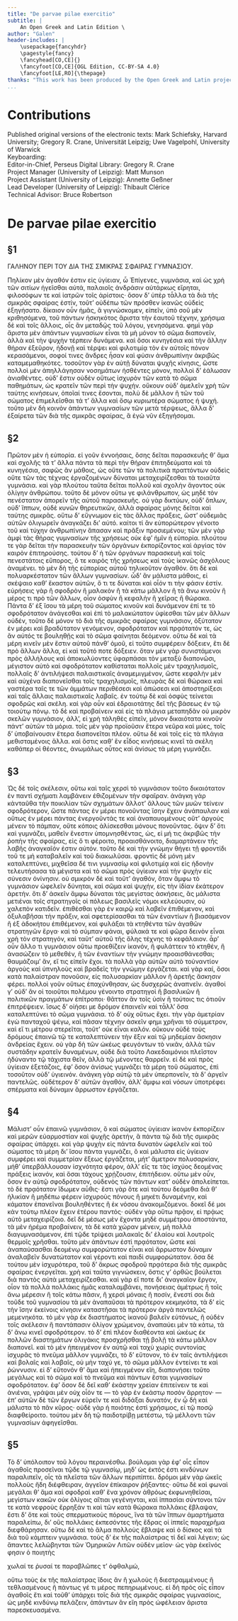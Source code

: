 ```yaml
---
title: "De parvae pilae exercitio"
subtitle: |
	An Open Greek and Latin Edition \ 
author: "Galen"
header-includes: | 
	\usepackage{fancyhdr}
	\pagestyle{fancy}
	\fancyhead[CO,CE]{}
	\fancyfoot[CO,CE]{OGL Edition, CC-BY-SA 4.0}
	\fancyfoot[LE,RO]{\thepage}
thanks: "This work has been produced by the Open Greek and Latin project through the help of volunteers. See contributions for details."
...
```


# Contributions  

Published original versions of the electronic texts: Mark Schiefsky, Harvard University; Gregory R. Crane, Universität Leipzig; Uwe Vagelpohl, University of Warwick  
 Keyboarding:   
 Editor-in-Chief, Perseus Digital Library: Gregory R. Crane  
 Project Manager (University of Leipzig): Matt Munson  
 Project Assistant (University of Leipzig): Annette Geßner  
 Lead Developer (University of Leipzig): Thibault Clérice  
 Technical Advisor: Bruce Robertson  

# De parvae pilae exercitio  

## §1  

<head>ΓΑΛΗΝΟΥ <lb/>ΠΕΡΙ ΤΟΥ ΔΙΑ ΤΗΣ ΣΜΙΚΡΑΣ ΣΦΑΙΡΑΣ ΓΥΜΝΑΣΙΟΥ.</head>
                    <p>
                        <milestone unit="ed1page" n="899"/>Πηλίκον μὲν ἀγαθόν ἐστιν εἰς ὑγίειαν, ὦ
                        Ἐπίγενες, γυμνάσια, καὶ ὡς χρὴ τῶν <lb/>σιτίων ἡγεῖσθαι αὐτά, παλαιοῖς
                        ἀνδράσιν αὐτάρκως εἴρηται, φιλοσόφων τε καὶ ἰατρῶν τοῖς ἀρίστοις· ὅσον
                        <lb/>δ’ ὑπὲρ τἆλλα τὰ διὰ τῆς σμικρᾶς σφαίρας ἐστίν, τοῦτ’ οὐδέπω τῶν
                        πρόσθεν ἱκανῶς οὐδεὶς ἐξηγήσατο. <lb/>δίκαιον οὖν ἡμᾶς, ἃ γιγνώσκομεν,
                        εἰπεῖν, ὑπὸ σοῦ μὲν κριθησόμενα, τοῦ πάντων ἠσκηκότος ἄριστα τὴν <lb/>
                        <milestone unit="lineno" n="5"/> ἑαυτοῦ τέχνην, χρήσιμα δὲ καὶ τοῖς ἄλλοις,
                        οἷς ἂν μεταδῷς τοῦ λόγου, γενησόμενα. φημὶ γὰρ ἄριστα <lb/>
                        <milestone unit="ed1page" n="900"/>μὲν ἁπάντων γυμνασίων εἶναι τὰ μὴ μόνον
                        τὸ σῶμα διαπονεῖν, ἀλλὰ καὶ τὴν ψυχὴν τέρπειν δυνάμενα. <lb/>καὶ ὅσοι
                        κυνηγέσια καὶ τὴν ἄλλην θήραν ἐξεῦρον, ἡδονῇ καὶ τέρψει καὶ φιλοτιμίᾳ τὸν ἐν
                        αὐτοῖς πόνον <lb/>κερασάμενοι, σοφοί τινες ἄνδρες ἦσαν καὶ φύσιν ἀνθρωπίνην
                        ἀκριβῶς καταμεμαθηκότες. τοσοῦτον γὰρ ἐν <lb/>αὐτῇ δύναται ψυχῆς κίνησις,
                        ὥστε πολλοὶ μὲν ἀπηλλάγησαν νοσημάτων ἡσθέντες μόνον, πολλοὶ δ’ <lb/>
                        <milestone unit="lineno" n="10"/> ἑάλωσαν ἀνιαθέντες. οὐδ’ ἔστιν οὐδὲν οὕτως
                        ἰσχυρὸν τῶν κατὰ τὸ σῶμα παθημάτων, ὡς κρατεῖν <pb n="4"/> τῶν περὶ τὴν
                        ψυχήν. οὔκουν οὐδ’ ἀμελεῖν χρὴ τῶν ταύτης κινήσεων, ὁποῖαί τινες ἔσονται,
                        πολὺ δὲ <lb/>μᾶλλον ἢ τῶν τοῦ σώματος ἐπιμελεῖσθαι τά τ’ ἄλλα καὶ ὅσῳ
                        κυριωτέρα σώματος ἡ ψυχή. τοῦτο μὲν <lb/>δὴ κοινὸν ἁπάντων γυμνασίων τῶν
                        μετὰ τέρψεως, ἄλλα δ’ ἐξαίρετα τῶν διὰ τῆς σμικρᾶς σφαίρας, ἃ <lb/>ἐγὼ νῦν
                        ἐξηγήσομαι. </p>  

## §2  

<p>
                        <milestone unit="lineno" n="5"/>Πρῶτον μὲν ἡ εὐπορία. εἰ γοῦν ἐννοήσαις,
                        ὅσης δεῖται παρασκευῆς θ’ ἅμα καὶ <lb/>
                        <milestone unit="ed1page" n="901"/>σχολῆς τά τ’ ἄλλα πάντα τὰ περὶ τὴν θήραν
                        ἐπιτηδεύματα καὶ τὰ κυνηγέσια, σαφῶς ἂν μάθοις, ὡς οὔτε <lb/>τῶν τὰ πολιτικὰ
                        πραττόντων οὐδεὶς οὔτε τῶν τὰς τέχνας ἐργαζομένων δύναται μεταχειρίζεσθαι τὰ
                        τοιαῦτα <lb/>γυμνάσια. καὶ γὰρ πλούτου ταῦτα δεῖται πολλοῦ καὶ σχολὴν
                        ἄγοντος οὐκ ὀλίγην ἀνθρώπου. <lb/>τοῦτο δὲ μόνον οὕτω γε φιλάνθρωπον, ὡς
                        μηδὲ τὸν πενέστατον ἀπορεῖν τῆς αὐτοῦ παρασκευῆς. <lb/>
                        <milestone unit="lineno" n="10"/>οὐ γὰρ δικτύων, οὐδ’ ὅπλων, οὐδ’ ἵππων,
                        οὐδὲ κυνῶν θηρευτικῶν, ἀλλὰ σφαίρας μόνης δεῖται <lb/>καὶ ταύτης σμικρᾶς.
                        οὕτω δ’ εὔγνωμον εἰς τὰς ἄλλας πράξεις, ὥστ’ οὐδεμιᾶς αὐτῶν ὀλιγωρεῖν
                        ἀναγκάζει <lb/>δι’ αὑτό. καίτοι τί ἂν εὐπορώτερον γένοιτο τοῦ καὶ τύχην
                        ἀνθρωπίνην ἅπασαν καὶ πρᾶξιν προσιεμένου; <lb/>τῶν μὲν γὰρ ἀμφὶ τὰς θήρας
                        γυμνασίων τῆς χρήσεως οὐκ ἐφ’ ἡμῖν ἡ εὐπορία. πλούτου τε γὰρ δεῖται <lb/>τὴν
                        παρασκευὴν τῶν ὀργάνων ἐκπορίζοντος καὶ ἀργίας τὸν καιρὸν ἐπιτηρούσης.
                        τούτου δ’ ἡ τῶν <lb/>
                        <milestone unit="lineno" n="15"/>ὀργάνων παρασκευὴ καὶ τοῖς πενεστάτοις
                        εὔπορος, ὅ τε καιρὸς τῆς χρήσεως καὶ τοὺς ἱκανῶς ἀσχόλους <lb/>
                        <milestone unit="ed1page" n="902"/>ἀναμένει. τὸ μὲν δὴ τῆς εὐπορίας αὐτοῦ
                        τηλικοῦτον ἀγαθόν. ὅτι δὲ καὶ πολυαρκέστατον τῶν ἄλλων <lb/>γυμνασίων. ὧδ’
                        ἂν μάλιστα μάθοις, εἰ σκέψαιο καθ’ ἕκαστον αὐτῶν, ὅ τι τε δύναται καὶ οἷόν
                        τι τὴν φάσιν <lb/>ἐστίν. εὑρήσεις γὰρ ἢ σφοδρὸν ἢ μαλακὸν ἢ τὰ κάτω μᾶλλον ἢ
                        τὰ ἄνω κινοῦν ἢ μέρος τι πρὸ τῶν <lb/>ἄλλων, οἷον ὀσφὺν ἢ κεφαλὴν ἢ χεῖρας ἢ
                        θώρακα. Πάντα δ’ ἐξ ἴσου τὰ μέρη τοῦ σώματος κινοῦν καὶ <lb/>
                        <milestone unit="lineno" n="20"/>δυνάμενον ἐπί τε τὸ σφοδρότατον ἀνάγεσθαι
                        καὶ ἐπὶ τὸ μαλακώτατον ὑφίεσθαι τῶν μὲν ἄλλων οὐδέν, <lb/>τοῦτο δὲ μόνον τὸ
                        διὰ τῆς σμικρᾶς σφαίρας γυμνάσιον, ὀξύτατον ἐν μέρει καὶ βραδύτατον
                        γενόμενον, <lb/>σφοδρότατον καὶ πρᾳότατόν τε, ὡς ἂν αὐτός τε βουληθῇς καὶ τὸ
                        σῶμα φαίνηται δεόμενον. οὕτω δὲ καὶ <lb/>τὰ μέρη κινεῖν μὲν ἔστιν αὐτοῦ
                        πάνθ’ ὁμοῦ, εἰ τοῦτο συμφέρειν δόξειεν, ἔτι δὲ πρὸ ἄλλων ἄλλα, εἰ <pb n="5"/> καὶ τοῦτό ποτε δόξειεν. ὅταν μὲν γὰρ συνιστάμενοι πρὸς ἀλλήλους καὶ
                        ἀποκωλύοντες ὑφαρπάσαι τὸν <lb/>μεταξὺ διαπονῶσι, μέγιστον αὐτὸ καὶ
                        σφοδρότατον καθίσταται πολλοῖς μὲν τραχηλισμοῖς, πολλαῖς δ’ <lb/>ἀντιλήψεσι
                        παλαιστικαῖς ἀναμεμιγμένον, ὥστε κεφαλὴν μὲν καὶ αὐχένα διαπονεῖσθαι τοῖς
                        τραχηλισμοῖς, <lb/>
                        <milestone unit="ed1page" n="903"/>πλευρὰς δὲ καὶ θώρακα καὶ γαστέρα ταῖς τε
                        τῶν ἁμμάτων περιθέσεσι καὶ ἀπώσεσι καὶ ἀποστηρίξεσι <lb/>
                        <milestone unit="lineno" n="5"/>καὶ ταῖς ἄλλαις παλαιστικαῖς λαβαῖς. ἐν
                        τούτῳ δὲ καὶ ὀσφὺς τείνεται σφοδρῶς καὶ σκέλη. <lb/>καὶ γὰρ οὖν καὶ
                        ἑδραιοτάτης δεῖ τῆς βάσεως ἐν τῷ τοιούτῳ πόνῳ. τὸ δὲ καὶ προβαίνειν καὶ
                        <lb/>εἰς τὰ πλάγια μεταπηδᾶν οὐ μικρὸν σκελῶν γυμνάσιον, ἀλλ’, εἰ χρὴ
                        τἀληθὲς εἰπεῖν, μόνον δικαιότατα <lb/>κινοῦν πάντ’ αὐτῶν τὰ μόρια. τοῖς μὲν
                        γὰρ προϊοῦσιν ἕτερα νεῦρα καὶ μύες, τοῖς δ’ ὑποβαίνουσιν ἕτερα
                        <lb/>διαπονεῖται πλέον. οὕτω δὲ καὶ τοῖς εἰς τὰ πλάγια μεθισταμένοις ἄλλα.
                        καὶ ὅστις καθ’ ἓν εἶδος κινήσεως <lb/>
                        <milestone unit="lineno" n="10"/>κινεῖ τὰ σκέλη καθάπερ οἱ θέοντες, ἀνωμάλως
                        οὗτος καὶ ἀνίσως τὰ μέρη γυμνάζει. </p>  

## §3  

<p>Ὡς δὲ τοῖς σκέλεσιν, οὕτω καὶ ταῖς χερσὶ τὸ γυμνάσιον τοῦτο δικαιότατον ἐν
                        παντὶ <lb/>σχήματι λαμβάνειν ἐθιζομένων τὴν σφαῖραν. ἀνάγκη γὰρ κἀνταῦθα τὴν
                        ποικιλίαν τῶν σχημάτων ἄλλοτ’ <lb/>
                        <milestone unit="ed1page" n="904"/>ἄλλους τῶν μυῶν τείνειν σφοδρότερον, ὥστε
                        πάντας ἐν μέρει πονοῦντας ἴσην ἔχειν ἀνάπαυλαν καὶ οὕτως <lb/>ἐν μέρει
                        πάντας ἐνεργοῦντάς τε καὶ ἀναπαυομένους οὔτ’ ἀργοὺς μένειν τὸ πάμπαν, οὔτε
                        κόποις ἁλίσκεσθαι <lb/>
                        <milestone unit="lineno" n="15"/>μόνους πονοῦντας. ὄψιν δ’ ὅτι καὶ γυμνάζει,
                        μαθεῖν ἔνεστιν ὑπομνησθέντας, ὡς, εἰ μή τις ἀκριβῶς <lb/>τὴν ῥοπὴν τῆς
                        σφαίρας, εἰς ὅ τι φέροιτο, προαισθάνοιτο, διαμαρτάνειν τῆς λαβῆς ἀναγκαῖόν
                        ἐστιν <lb/>αὐτόν. τοῦτο δὲ καὶ τὴν γνώμην θήγει τῇ φροντίδι τοῦ τε μὴ
                        καταβαλεῖν καὶ τοῦ διακωλῦσαι. φροντὶς <lb/>δὲ μόνη μὲν καταλεπτύνει,
                        μιχθεῖσα δέ τινι γυμνασίῳ καὶ φιλοτιμίᾳ καὶ εἰς ἡδονὴν τελευτήσασα τὰ <pb n="6"/> μέγιστα καὶ τὸ σῶμα πρὸς ὑγίειαν καὶ τὴν ψυχὴν εἰς σύνεσιν
                        ὀνίνησιν. οὐ σμικρὸν δὲ καὶ τοῦτ’ ἀγαθόν, <lb/>ὅταν ἄμφω τὸ γυμνάσιον
                        ὠφελεῖν δύνηται, καὶ σῶμα καὶ ψυχήν, εἰς τὴν ἰδίαν ἑκάτερον ἀρετήν. ὅτι δ’
                        <lb/>ἀσκεῖν ἄμφω δύναται τὰς μεγίστας ἀσκήσεις, ἃς μάλιστα μετιέναι τοῖς
                        στρατηγοῖς οἱ πόλεως βασιλεῖς <lb/>
                        <milestone unit="ed1page" n="905"/>νόμοι κελεύουσιν, οὐ χαλεπὸν κατιδεῖν.
                        ἐπιθέσθαι γὰρ ἐν καιρῷ καὶ λαβεῖν ἐπιθέμενον, καὶ <lb/>
                        <milestone unit="lineno" n="5"/>ὀξυλαβῆσαι τὴν πρᾶξιν, καὶ σφετερίσασθαι τὰ
                        τῶν ἐναντίων ἢ βιασάμενον ἢ ἐξ ἀδοκήτου ἐπιθέμενον, <lb/>καὶ φυλάξαι τὰ
                        κτηθέντα τῶν ἀγαθῶν στρατηγῶν ἔργα· καὶ τὸ σύμπαν φάναι, φύλακά τε καὶ φῶρα
                        δεινὸν <lb/>εἶναι χρὴ τὸν στρατηγόν, καὶ ταῦτ’ αὐτοῦ τῆς ὅλης τέχνης τὸ
                        κεφάλαιον. ἆρ’ οὖν ἄλλο τι γυμνάσιον <lb/>οὕτω προεθίζειν ἱκανόν, ἢ
                        φυλάττειν τὸ κτηθέν, ἢ ἀνασώζειν τὸ μεθεθέν, ἢ τῶν ἐναντίων τὴν <lb/>γνώμην
                        προαισθάνεσθαι; θαυμάζοιμ’ ἄν, εἴ τις εἰπεῖν ἔχοι. τὰ πολλὰ γὰρ αὐτῶν αὐτὸ
                        τοὐναντίον <lb/>
                        <milestone unit="lineno" n="10"/>ἀργοὺς καὶ ὑπνηλοὺς καὶ βραδεῖς τὴν γνώμην
                        ἐργάζεται. καὶ γὰρ καί, ὅσοι κατὰ παλαίστραν πονοῦσιν, <lb/>εἰς πολυσαρκίαν
                        μᾶλλον ἢ ἀρετῆς ἄσκησιν φέρει. πολλοὶ γοῦν οὕτως ἐπαχύνθησαν, ὡς δυσχερῶς
                        <lb/>ἀναπνεῖν. ἀγαθοί γ’ οὐδ’ ἂν οἱ τοιοῦτοι πολέμου γένοιντο στρατηγοὶ ἢ
                        βασιλικῶν ἢ πολιτικῶν πραγμάτων <lb/>ἐπίτροποι· θᾶττον ἂν τοῖς ὑσὶν ἢ
                        τούτοις τις ὁτιοῦν ἐπιτρέψειεν. ἴσως δ’ οἰήσει με δρόμον ἐπαινεῖν <lb/>
                        <milestone unit="ed1page" n="906"/>καὶ τἆλλ’ ὅσα καταλεπτύνει τὸ σῶμα
                        γυμνάσια. τὸ δ’ οὐχ οὕτως ἔχει. τὴν γὰρ ἀμετρίαν ἐγὼ <lb/>
                        <milestone unit="lineno" n="15"/> πανταχοῦ ψέγω, καὶ πᾶσαν τέχνην ἀσκεῖν
                        φημι χρῆναι τὸ σύμμετρον, καὶ εἴ τι μέτρου στερεῖται, τοῦτ’ <lb/>οὐκ εἶναι
                        καλόν. οὔκουν οὐδὲ τοὺς δρόμους ἐπαινῶ τῷ τε καταλεπτύνειν τὴν ἕξιν καὶ τῷ
                        μηδεμίαν <lb/>ἄσκησιν ἀνδρείας ἔχειν. οὐ γὰρ δὴ τῶν ὠκέως φευγόντων τὸ
                        νικᾶν, ἀλλὰ τῶν συστάδην κρατεῖν δυναμένων, <lb/>οὐδὲ διὰ τοῦτο
                        Λακεδαιμόνιοι πλεῖστον ἠδύναντο τῷ τάχιστα θεῖν, ἀλλὰ τῷ μένοντες θαρρεῖν.
                        <lb/>εἰ δὲ καὶ πρὸς ὑγίειαν ἐξετάζοις, ἐφ’ ὅσον ἀνίσως γυμνάζει τὰ μέρη τοῦ
                        σώματος, ἐπὶ τοσοῦτον οὐδ’ <lb/>
                        <milestone unit="lineno" n="20"/>ὑγιεινόν. ἀνάγκη γὰρ αὐτῷ τὰ μὲν
                        ὑπερπονεῖν, τὰ δ’ ἀργεῖν παντελῶς. οὐδέτερον δ’ αὐτῶν ἀγαθόν, <lb/>ἀλλ’ ἄμφω
                        καὶ νόσων ὑποτρέφει σπέρματα καὶ δύναμιν ἄρρωστον ἐργάζεται. </p>  

## §4  

<p>Μάλιστ’ οὖν ἐπαινῶ γυμνάσιον, ὃ καὶ σώματος ὑγίειαν ἱκανὸν ἐκπορίζειν καὶ
                        μερῶν <lb/>εὐαρμοστίαν καὶ ψυχῆς ἀρετήν, ἃ πάντα τῷ διὰ τῆς σμικρᾶς σφαίρας
                        ὑπάρχει. καὶ γὰρ ψυχὴν εἰς <pb n="7"/>
                        <milestone unit="ed1page" n="907"/>πάντα δυνατὸν ὠφελεῖν καὶ τοῦ σώματος τὰ
                        μέρη δι’ ἴσου πάντα γυμνάζει, ὃ καὶ μάλιστα εἰς ὑγίειαν <lb/>συμφέρει καὶ
                        συμμετρίαν ἕξεως ἐργάζεται, μήτ’ ἄμετρον πολυσαρκίαν, μήθ’ ὑπερβάλλουσαν
                        ἰσχνότητα <lb/>φέρον, ἀλλ’ εἴς τε τὰς ἰσχύος δεομένας πράξεις ἱκανόν, καὶ
                        ὅσαι τάχους χρῄζουσιν, ἐπιτήδειον. οὕτω <lb/>μὲν οὖν, ὅσον ὲν αὐτῷ
                        σφοδρότατον, οὐδενὸς τῶν πάντων κατ’ οὐδὲν ἀπολείπεται. τὸ δὲ <lb/>
                        <milestone unit="lineno" n="5"/>πρᾳότατον ἴδωμεν αὖθις· ἔστι γὰρ ὅτε καὶ
                        τούτου δεόμεθα διά θ’ ἡλικίαν ἢ μηδέπω φέρειν ἰσχυροὺς <lb/>πόνους ἢ μηκέτι
                        δυναμένην, καὶ κάματον ἐπανεῖναι βουληθέντες ἢ ἐκ νόσου ἀνακομιζόμενοι.
                        δοκεῖ δέ <lb/>μοι κἀν τούτῳ πλέον ἔχειν ἑτέρου παντός· οὐδὲν γὰρ οὕτω πρᾷον,
                        εἰ πρᾴως αὐτὸ μεταχειρίζοιο. δεῖ <lb/>δὲ μέσως μὲν ἔχοντα μηδὲ συμμέτρου
                        ἀποστάντα, τὰ μὲν ἠρέμα προβαίνειν, τὰ δὲ κατὰ χώραν μένειν, <lb/>
                        <milestone unit="ed1page" n="908"/>μὴ πολλὰ διαγυμνασάμενον, ἐπὶ τῷδε
                        τρίψεσι μαλακαῖς δι’ ἐλαίου καὶ λουτροῖς θερμοῖς χρῆσθαι. τοῦτο <lb/>
                        <milestone unit="lineno" n="10"/>μὲν ἁπάντων ἐστὶ πρᾳότατον, ὥστε καὶ
                        ἀναπαύσασθαι δεομένῳ συμφορώτατον εἶναι καὶ ἄρρωστον <lb/>δύναμιν ἀναλαβεῖν
                        δυνατώτατον καὶ γέροντι καὶ παιδὶ συμφορώτατον. ὅσα δὲ τούτου μὲν
                        ἰσχυρότερα, τοῦ <lb/>δ’ ἄκρως σφοδροῦ πρᾳότερα διὰ τῆς σμικρᾶς σφαίρας
                        ἐνεργεῖται. χρὴ καὶ ταῦτα γιγνώσκειν, ὅστις γ’ <lb/>ὀρθῶς βούλεται διὰ
                        παντὸς αὐτὰ μεταχειρίζεσθαι. καὶ γὰρ εἴ ποτε δι’ ἀναγκαῖον ἔργον, οἷον τὰ
                        πολλὰ <lb/>πολλάκις ἡμᾶς καταλαμβάνει, πονήσειας ἀμέτρως ἢ τοῖς ἄνω μέρεσιν
                        ἢ τοῖς κάτω πᾶσιν, ἢ χερσὶ μόναις <lb/>
                        <milestone unit="lineno" n="15"/>ἢ ποσίν, ἔνεστί σοι διὰ τοῦδε τοῦ γυμνασίου
                        τὰ μὲν ἀναπαῦσαι τὰ πρότερον κεκμηκότα, τὰ δ’ εἰς τὴν <lb/>ἴσην ἐκείνοις
                        κίνησιν καταστῆσαι τὰ πρότερον ἀργὰ παντελῶς μεμενηκότα. τὸ μὲν γὰρ ἐκ
                        διαστήματος <lb/>ἱκανοῦ βαλεῖν εὐτόνως, ἢ οὐδὲν τοῖς σκέλεσιν ἢ παντάπασιν
                        ὀλίγον χρώμενον, ἀναπαύει μὲν τὰ κάτω, <lb/>τὰ δ’ ἄνω κινεῖ σφοδρότερον. τὸ
                        δ’ ἐπὶ πλέον διαθέοντα καὶ ὠκέως ἐκ πολλῶν διαστημάτων ὀλιγάκις <lb/>
                        <milestone unit="ed1page" n="909"/>προσχρῆσθαι τῇ βολῇ τὰ κάτω μᾶλλον
                        διαπονεῖ. καὶ τὸ μὲν ἠπειγμένον ἐν αὐτῷ καὶ ταχὺ χωρὶς <lb/>
                        <milestone unit="lineno" n="20"/>συντονίας ἰσχυρᾶς τὸ πνεῦμα μᾶλλον
                        γυμνάζει, τὸ δ’ εὔτονον, τὸ ἐν ταῖς ἀντιλήψεσι καὶ βολαῖς καὶ <lb/>λαβαῖς,
                        οὐ μὴν ταχύ γε, τὸ σῶμα μᾶλλον ἐντείνει τε καὶ ῥώννυσιν. εἰ δ’ εὔτονόν θ’
                        ἅμα καὶ ἠπειγμένον <lb/>εἴη, διαπονήσει τοῦτο μεγάλως καὶ τὸ σῶμα καὶ τὸ
                        πνεῦμα καὶ πάντων ἔσται γυμνασίων σφοδρότατον. <pb n="8"/> ἐφ’ ὅσον δὲ δεῖ
                        καθ’ ἑκάστην χρείαν ἐπιτείνειν τε καὶ ἀνιέναι, γράψαι μὲν οὐχ οἶόν τε — τὸ
                        γὰρ ἐν <lb/>ἑκάστῳ ποσὸν ἄρρητον· — ἐπ’ αὐτῶν δὲ τῶν ἔργων εὑρεῖν τε καὶ
                        διδάξαι δυνατόν, ἐν ᾧ δὴ καὶ μάλιστα <lb/>τὸ πᾶν κῦρος· οὐδὲ γὰρ ἡ ποιότης
                        ἐστὶ χρήσιμος, εἰ τῷ ποσῷ διαφθείροιτο. τούτου μὲν δὴ τῷ παιδοτρίβῃ
                        <lb/>μετέστω, τῷ μέλλοντι τῶν γυμνασίων ἀφηγεῖσθαι. </p>  

## §5  

<p>
                        <milestone unit="lineno" n="5"/>Τὸ δ’ ὑπόλοιπον τοῦ λόγου περαινέσθω.
                        βούλομαι γὰρ ἐφ’ οἷς εἷπον ἀγαθοῖς προσεῖναι <lb/>τῷδε τῷ γυμνασίῳ, μηδ’ ὡς
                        ἐκτός ἐστι κινδύνων παραλιπεῖν, οἶς τὰ πλεῖστα τῶν ἄλλων περιπίπτει.
                        <lb/>δρόμοι μὲν γὰρ ὠκεῖς πολλοὺς ἤδη διέφθειραν, ἀγγεῖον ἐπίκαιρον
                        ῥήξαντες· οὕτω δὲ καὶ φωναὶ <lb/>
                        <milestone unit="ed1page" n="910"/>μεγάλαι θ’ ἅμα καὶ σφοδραὶ καθ’ ἕνα
                        χρόνον ἀθρόως ἐκφωνηθεῖσαι, μεγίστων κακῶν οὐκ ὀλίγοις <lb/>αἴτιαι
                        γεγένηνται, καὶ ἱππασίαι σύντονοι τῶν τε κατὰ νεφροὺς ἔρρηξάν τι καὶ τῶν
                        κατὰ θώρακα πολλάκις <lb/>
                        <milestone unit="lineno" n="10"/>ἔβλαψαν, ἔστι δ’ ὅτε καὶ τοὺς σπερματικοὺς
                        πόρους, ἵνα τὰ τῶν ἵππων ἁμαρτήματα παραλείπω, δι’ <lb/>οὓς πολλάκις
                        ἐκπεσόντες τῆς ἕδρας οἱ ἱππεῖς παραχρῆμα διεφθάρησαν. οὕτω δὲ καὶ τὸ ἅλμα
                        πολλοὺς <lb/>ἔβλαψε καὶ ὁ δίσκος καὶ τὰ διὰ τοῦ κάμπτειν γυμνάσια. τοὺς δ’
                        ἐκ τῆς παλαίστρας τί δεῖ καὶ λέγειν; <lb/>ὡς ἅπαντες λελώβηνται τῶν Ὁμηρικῶν
                        Λιτῶν οὐδὲν μεῖον· ὡς γὰρ ἐκεῖνός φησιν ὁ ποιητὴς</p>
                    <lb/>
                    <p>χωλαί τε ῥυσαί τε παραβλῶπες τ’ ὀφθαλμώ,</p>
                    <lb/>
                    <milestone unit="lineno" n="15"/>
                    <p>οὕτω τοὺς ἐκ τῆς παλαίστρας ἴδοις ἂν ἢ χωλοὺς ἢ διεστραμμένους ἢ τεθλασμένους
                        ἢ πάντως γέ τι <lb/>μέρος πεπηρωμένους. εἰ δὴ πρὸς οἷς εἷπον ἀγαθοῖς ἔτι καὶ
                        τοῦθ’ ὑπάρχει τοῖς διὰ τῆς σμικρᾶς σφαίρας <lb/>γυμνασίοις, ὡς μηδὲ κινδύνῳ
                        πελάζειν, ἁπάντων ἂν εἴη πρὸς ὠφέλειαν ἄριστα παρεσκευασμένα. </p>  

